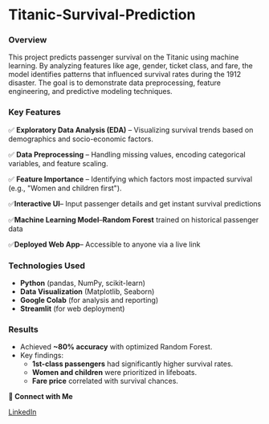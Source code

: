 # Titanic-Survival-Prediction
### **Overview**

This project predicts passenger survival on the Titanic using machine learning. By analyzing features like age, gender, ticket class, and fare, the model identifies patterns that influenced survival rates during the 1912 disaster. The goal is to demonstrate data preprocessing, feature engineering, and predictive modeling techniques.

### **Key Features**

✅ **Exploratory Data Analysis (EDA)** – Visualizing survival trends based on demographics and socio-economic factors.

✅ **Data Preprocessing** – Handling missing values, encoding categorical variables, and feature scaling.

✅ **Feature Importance** – Identifying which factors most impacted survival (e.g., "Women and children first").

✅**Interactive UI**– Input passenger details and get instant survival predictions

✅**Machine Learning Model**–**Random Forest** trained on historical passenger data

✅**Deployed Web App**– Accessible to anyone via a live link

### **Technologies Used**

- **Python** (pandas, NumPy, scikit-learn)
- **Data Visualization** (Matplotlib, Seaborn)
- **Google Colab** (for analysis and reporting)
- **Streamlit** (for web deployment)

### **Results**

- Achieved **~80% accuracy** with optimized Random Forest.
- Key findings:
    - **1st-class passengers** had significantly higher survival rates.
    - **Women and children** were prioritized in lifeboats.
    - **Fare price** correlated with survival chances.

**🔗 Connect with Me**

[LinkedIn](https://www.linkedin.com/in/azamhussain03/) 
